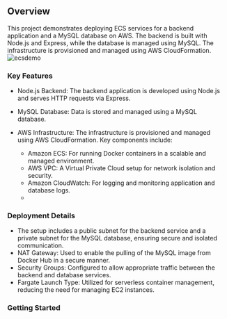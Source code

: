 ## Overview
This project demonstrates deploying ECS services for a backend application and a MySQL database on AWS. The backend is built with Node.js and Express, while the database is managed using MySQL. The infrastructure is provisioned and managed using AWS CloudFormation.
![ecsdemo](https://github.com/user-attachments/assets/6218ef2e-5454-4dd0-b63a-ee1c49b03c53)
### Key Features
- Node.js Backend: The backend application is developed using Node.js and serves HTTP requests via Express.
- MySQL Database: Data is stored and managed using a MySQL database.
- AWS Infrastructure: The infrastructure is provisioned and managed using AWS CloudFormation. Key components include:
  
  + Amazon ECS: For running Docker containers in a scalable and managed environment.
  + AWS VPC: A Virtual Private Cloud setup for network isolation and security.
  + Amazon CloudWatch: For logging and monitoring application and database logs.
  + 
### Deployment Details
- The setup includes a public subnet for the backend service and a private subnet for the MySQL database, ensuring secure and isolated communication.
- NAT Gateway: Used to enable the pulling of the MySQL image from Docker Hub in a secure manner.
- Security Groups: Configured to allow appropriate traffic between the backend and database services.
- Fargate Launch Type: Utilized for serverless container management, reducing the need for managing EC2 instances.

### Getting Started

